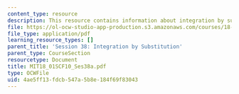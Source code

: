 ```yaml
---
content_type: resource
description: This resource contains information about integration by substitution.
file: https://ol-ocw-studio-app-production.s3.amazonaws.com/courses/18-01sc-single-variable-calculus-fall-2010/4ae5ff13fdcb547a5b8e184f69f83043_MIT18_01SCF10_Ses38a.pdf
file_type: application/pdf
learning_resource_types: []
parent_title: 'Session 38: Integration by Substitution'
parent_type: CourseSection
resourcetype: Document
title: MIT18_01SCF10_Ses38a.pdf
type: OCWFile
uid: 4ae5ff13-fdcb-547a-5b8e-184f69f83043
---
```

